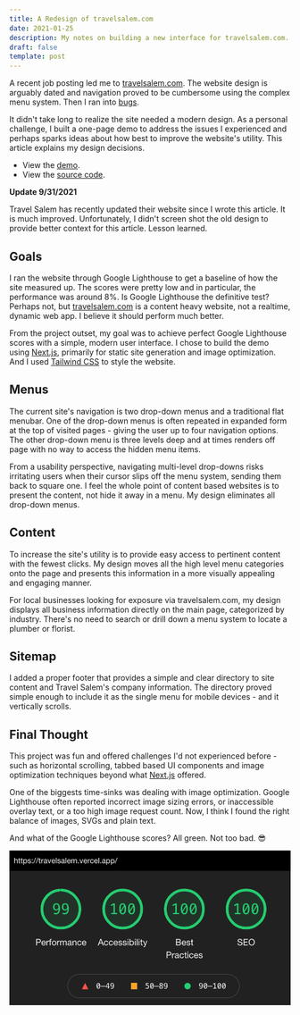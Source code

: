 ```yaml
---
title: A Redesign of travelsalem.com
date: 2021-01-25
description: My notes on building a new interface for travelsalem.com.
draft: false
template: post
---
```


<!-- intro -->

A recent job posting led me to [travelsalem.com](https://travelsalem.com). The
website design is arguably dated and navigation proved to be cumbersome using
the complex menu system. Then I ran into
[bugs](https://github.com/dtjv/travelsalem.com/tree/main/screenshots).

It didn't take long to realize the site needed a modern design. As a personal
challenge, I built a one-page demo to address the issues I experienced and
perhaps sparks ideas about how best to improve the website's utility. This
article explains my design decisions.

<!-- intro -->

- View the [demo](https://travelsalem.vercel.app).
- View the [source code](https://github.com/dtjv/travel-salem).

**Update 9/31/2021**

Travel Salem has recently updated their website since I wrote this article. It
is much improved. Unfortunately, I didn't screen shot the old design to provide
better context for this article. Lesson learned.

## Goals

I ran the website through Google Lighthouse to get a baseline of how the site
measured up. The scores were pretty low and in particular, the performance was
around 8%. Is Google Lighthouse the definitive test? Perhaps not, but
[travelsalem.com](https://travelsalem.com) is a content heavy website, not a
realtime, dynamic web app. I believe it should perform much better.

From the project outset, my goal was to achieve perfect Google Lighthouse scores
with a simple, modern user interface. I chose to build the demo using
[Next.js](https://nextjs.org), primarily for static site generation and image
optimization. And I used [Tailwind CSS](https://tailwindcss.com) to style the
website.

## Menus

The current site's navigation is two drop-down menus and a traditional flat
menubar. One of the drop-down menus is often repeated in expanded form at the
top of visited pages - giving the user up to four navigation options. The other
drop-down menu is three levels deep and at times renders off page with no way to
access the hidden menu items.

From a usability perspective, navigating multi-level drop-downs risks irritating
users when their cursor slips off the menu system, sending them back to square
one. I feel the whole point of content based websites is to present the content,
not hide it away in a menu. My design eliminates all drop-down menus.

## Content

To increase the site's utility is to provide easy access to pertinent content
with the fewest clicks. My design moves all the high level menu categories onto
the page and presents this information in a more visually appealing and engaging
manner.

For local businesses looking for exposure via travelsalem.com, my design
displays all business information directly on the main page, categorized by
industry. There's no need to search or drill down a menu system to locate a
plumber or florist.

## Sitemap

I added a proper footer that provides a simple and clear directory to site
content and Travel Salem's company information. The directory proved simple
enough to include it as the single menu for mobile devices - and it vertically
scrolls.

## Final Thought

This project was fun and offered challenges I'd not experienced before - such as
horizontal scrolling, tabbed based UI components and image optimization
techniques beyond what [Next.js](https://nextjs.org) offered.

One of the biggests time-sinks was dealing with image optimization. Google
Lighthouse often reported incorrect image sizing errors, or inaccessible overlay
text, or a too high image request count. Now, I think I found the right balance
of images, SVGs and plain text.

And what of the Google Lighthouse scores? All green. Not too bad. 😎

![pic](..//images/2021-01-25-lighthouse.png)
